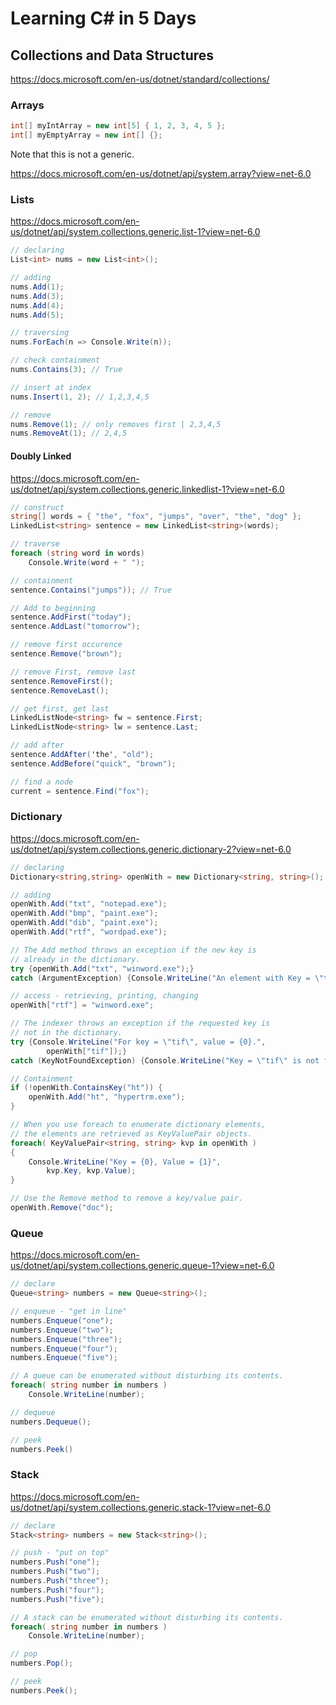 # Learning C# in 5 Days

## Collections and Data Structures

https://docs.microsoft.com/en-us/dotnet/standard/collections/

### Arrays

```c#
int[] myIntArray = new int[5] { 1, 2, 3, 4, 5 };
int[] myEmptyArray = new int[] {};
```

Note that this is not a generic.

https://docs.microsoft.com/en-us/dotnet/api/system.array?view=net-6.0

### Lists

https://docs.microsoft.com/en-us/dotnet/api/system.collections.generic.list-1?view=net-6.0

```c#
// declaring
List<int> nums = new List<int>();

// adding
nums.Add(1);
nums.Add(3);
nums.Add(4);
nums.Add(5);

// traversing
nums.ForEach(n => Console.Write(n));

// check containment
nums.Contains(3); // True

// insert at index
nums.Insert(1, 2); // 1,2,3,4,5

// remove
nums.Remove(1); // only removes first | 2,3,4,5  
nums.RemoveAt(1); // 2,4,5
```

#### Doubly Linked

https://docs.microsoft.com/en-us/dotnet/api/system.collections.generic.linkedlist-1?view=net-6.0

```c#
// construct
string[] words = { "the", "fox", "jumps", "over", "the", "dog" };
LinkedList<string> sentence = new LinkedList<string>(words);

// traverse
foreach (string word in words)
	Console.Write(word + " ");

// containment
sentence.Contains("jumps")); // True

// Add to beginning
sentence.AddFirst("today");
sentence.AddLast("tomorrow");

// remove first occurence
sentence.Remove("brown");

// remove First, remove last
sentence.RemoveFirst();
sentence.RemoveLast();

// get first, get last
LinkedListNode<string> fw = sentence.First;
LinkedListNode<string> lw = sentence.Last;

// add after
sentence.AddAfter('the', "old");
sentence.AddBefore("quick", "brown");

// find a node
current = sentence.Find("fox");
```



### Dictionary

https://docs.microsoft.com/en-us/dotnet/api/system.collections.generic.dictionary-2?view=net-6.0

```c#
// declaring
Dictionary<string,string> openWith = new Dictionary<string, string>();

// adding
openWith.Add("txt", "notepad.exe");
openWith.Add("bmp", "paint.exe");
openWith.Add("dib", "paint.exe");
openWith.Add("rtf", "wordpad.exe");

// The Add method throws an exception if the new key is
// already in the dictionary.
try {openWith.Add("txt", "winword.exe");}
catch (ArgumentException) {Console.WriteLine("An element with Key = \"txt\" already exists.");}

// access - retrieving, printing, changing
openWith["rtf"] = "winword.exe";

// The indexer throws an exception if the requested key is
// not in the dictionary.
try {Console.WriteLine("For key = \"tif\", value = {0}.",
        openWith["tif"]);}
catch (KeyNotFoundException) {Console.WriteLine("Key = \"tif\" is not found.");}

// Containment
if (!openWith.ContainsKey("ht")) {
    openWith.Add("ht", "hypertrm.exe");
}

// When you use foreach to enumerate dictionary elements,
// the elements are retrieved as KeyValuePair objects.
foreach( KeyValuePair<string, string> kvp in openWith )
{
    Console.WriteLine("Key = {0}, Value = {1}",
        kvp.Key, kvp.Value);
}

// Use the Remove method to remove a key/value pair.
openWith.Remove("doc");
```

### Queue

https://docs.microsoft.com/en-us/dotnet/api/system.collections.generic.queue-1?view=net-6.0

```c#
// declare
Queue<string> numbers = new Queue<string>();

// enqueue - "get in line"
numbers.Enqueue("one");
numbers.Enqueue("two");
numbers.Enqueue("three");
numbers.Enqueue("four");
numbers.Enqueue("five");

// A queue can be enumerated without disturbing its contents.
foreach( string number in numbers )
	Console.WriteLine(number);

// dequeue
numbers.Dequeue();

// peek
numbers.Peek()
```

### Stack

https://docs.microsoft.com/en-us/dotnet/api/system.collections.generic.stack-1?view=net-6.0

```c#
// declare
Stack<string> numbers = new Stack<string>();

// push - "put on top"
numbers.Push("one");
numbers.Push("two");
numbers.Push("three");
numbers.Push("four");
numbers.Push("five");

// A stack can be enumerated without disturbing its contents.
foreach( string number in numbers )
    Console.WriteLine(number);

// pop
numbers.Pop();

// peek
numbers.Peek();
```





